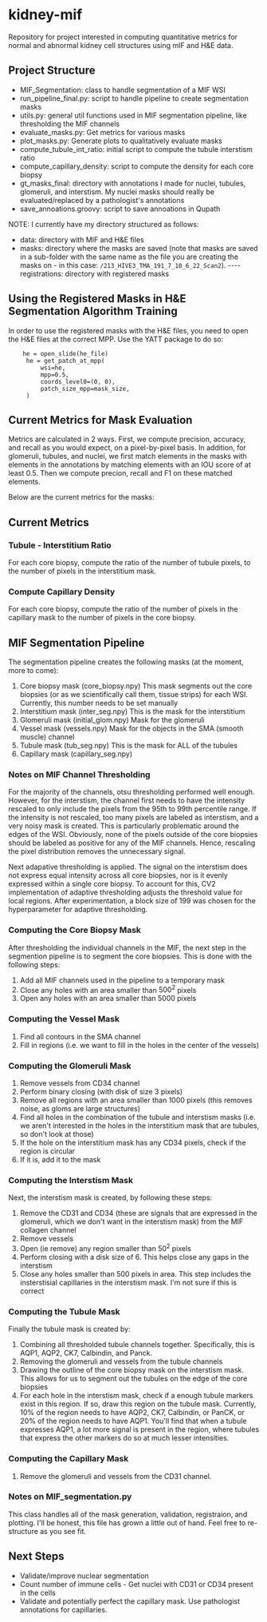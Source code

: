 # kidney-mif

Repository for project interested in computing quantitative metrics for normal and abnormal kidney cell structures using mIF and H&E data.

## Project Structure
- MIF_Segmentation: class to handle segmentation of a MIF WSI
- run_pipeline_final.py: script to handle pipeline to create segmentation masks 
- utils.py: general util functions used in MIF segmentation pipeline, like thresholding the MIF channels
- evaluate_masks.py: Get metrics for various masks
- plot_masks.py: Generate plots to qualitatively evaluate masks
- compute_tubule_int_ratio: initial script to compute the tubule interstism ratio
- compute_capillary_density: script to compute the density for each core biopsy
- gt_masks_final: directory with annotations I made for nuclei, tubules, glomeruli, and interstism. My nuclei masks should really be evaluated/replaced by a pathologist's annotations
- save_annoations.groovy: script to save annoations in Qupath
 

NOTE: I currently have my directory structured as follows: 
- data: directory with MIF and H&E files
- masks: directory where the masks are saved (note that masks are saved in a sub-folder with the same name as the file you are creating the masks on - in this case: `/213_HIVE3_TMA_191_7_10_6_22_Scan2`).
---- registrations: directory with registered masks

## Using the Registered Masks in H&E Segmentation Algorithm Training

In order to use the registered masks with the H&E files, you need to open the H&E files at the correct MPP. Use the YATT package to do so:

```
    he = open_slide(he_file)
     he = get_patch_at_mpp(
         wsi=he,
         mpp=0.5,
         coords_level0=(0, 0),
         patch_size_mpp=mask_size,
     )
```

## Current Metrics for Mask Evaluation 

Metrics are calculated in 2 ways. First, we compute precision, accuracy, and recall as you would expect,
on a pixel-by-pixel basis. In addition, for glomeruli, tubules, and nuclei, we first match elements in the masks with elements in the annotations by matching elements with an IOU score of at least 0.5. Then we compute precion, recall and F1 on these matched elements.

Below are the current metrics for the masks: 

## Current Metrics 

### Tubule - Interstitium Ratio

For each core biopsy, compute the ratio of the number of tubule pixels, to the number of pixels in the interstitium mask.

### Compute Capillary Density  

For each core biopsy, compute the ratio of the number of pixels in the capillary mask to the number of pixels in the core biopsy. 

## MIF Segmentation Pipeline

The segmentation pipeline creates the following masks (at the moment, more to come):
1. Core biopsy mask (core_biopsy.npy)
    This mask segments out the core biopsies (or as we scientifically call them, tissue strips) for each WSI. Currently, this number needs to be set manually
2. Interstitium mask (inter_seg.npy)
    This is the mask for the interstitium
3. Glomeruli mask (initial_glom.npy)
   Mask for the glomeruli
4. Vessel mask (vessels.npy)
    Mask for the objects in the SMA (smooth muscle) channel 
5. Tubule mask (tub_seg.npy)
    This is the mask for ALL of the tubules
6. Capillary mask (capillary_seg.npy)
   

    
### Notes on MIF Channel Thresholding

For the majority of the channels, otsu thresholding performed well enough. However, for the interstism, the channel first needs to have the intensity rescaled to only include the pixels from the 95th to 99th percentile range. If the intensity is not rescaled, too many pixels are labeled as interstism, and a very noisy mask is created. This is particularly problematic around the edges of the WSI. Obviously, none of the pixels outside of the core biopsies should be labeled as positive for any of the MIF channels. Hence, rescaling the pixel distribution removes the unnecessary signal. 

Next adapative thresholding is applied. The signal on the interstism does not express equal intensity across all core biopsies, nor is it evenly expressed within a single core biopsy. To account for this, CV2 implementation of adaptive thresholding adjusts the threshold value for local regions. After experimentation, a block size of 199 was chosen for the hyperparameter for adaptive thresholding.
    
### Computing the Core Biopsy Mask

After thresholding the individual channels in the MIF, the next step in the segmention pipeline is to segment the core biopsies. This is done with the following steps:
1. Add all MIF channels used in the pipeline to a temporary mask
2. Close any holes with an area smaller than $500^2$ pixels 
3. Open any holes with an area smaller than 5000 pixels

### Computing the Vessel Mask
1. Find all contours in the SMA channel
2. Fill in regions (i.e. we want to fill in the holes in the center of the vessels)

### Computing the Glomeruli Mask
1. Remove vessels from CD34 channel
2. Perform binary closing (with disk of size 3 pixels)
3. Remove all regions with an area smaller than 1000 pixels (this removes noise, as gloms are large structures)
4. Find all holes in the combination of the tubule and interstism masks (i.e. we aren't interested in the holes in the interstitium mask that are tubules, so don't look at those)
5. If the hole on the interstitium mask has any CD34 pixels, check if the region is circular
6. If it is, add it to the mask

### Computing the Interstism Mask 

Next, the interstism mask is created, by following these steps:
1. Remove the CD31 and CD34 (these are signals that are expressed in the glomeruli, which we don't want in the interstism mask) from the MIF collagen channel
2. Remove vessels 
3. Open (ie remove) any region smaller than $50^2$ pixels
4. Perform closing with a disk size of 6. This helps close any gaps in the interstism
5. Close any holes smaller than 500 pixels in area. This step includes the insterstisial capillaries in the interstism mask. I'm not sure if this is correct

### Computing the Tubule Mask

Finally the tubule mask is created by:
1. Combining all thresholded tubule channels together. Specifically, this is AQP1, AQP2, CK7, Calbindin, and Panck.
2. Removing the glomeruli and vessels from the tubule channels 
3. Drawing the outline of the core biopsy mask on the interstism mask. This allows for us to segment out the tubules on the edge of the core biopsies
4. For each hole in the interstism mask, check if a enough tubule markers exist in this region. If so, draw this region on the tubule mask. Currently, 10% of the region needs to have AQP2, CK7, Calbindin, or PanCK, or 20% of the region needs to have AQP1. You'll find that when a tubule expresses AQP1, a lot more signal is present in the region, where tubules that express the other markers do so at much lesser intensities. 


### Computing the Capillary Mask 
1. Remove the glomeruli and vessels from the CD31 channel. 

### Notes on MIF_segmentation.py

This class handles all of the mask generation, validation, registraion, and plotting. I'll be honest, this file has grown a little out of hand. Feel free to re-structure as you see fit. 


## Next Steps 
- Validate/improve nuclear segmentation
- Count number of immune cells
      - Get nuclei with CD31 or CD34 present in the cells
- Validate and potentially perfect the capillary mask. Use pathologist annotations for capillaries. 



